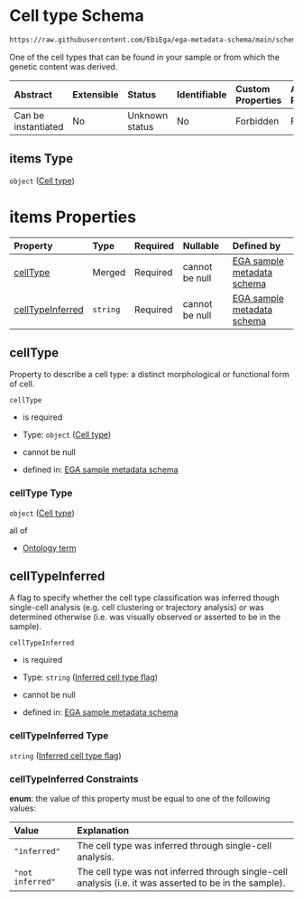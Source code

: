 # Cell type Schema

```txt
https://raw.githubusercontent.com/EbiEga/ega-metadata-schema/main/schemas/EGA.sample.json#/properties/cellTypes/items
```

One of the cell types that can be found in your sample or from which the genetic content was derived.

| Abstract            | Extensible | Status         | Identifiable | Custom Properties | Additional Properties | Access Restrictions | Defined In                                                                   |
| :------------------ | :--------- | :------------- | :----------- | :---------------- | :-------------------- | :------------------ | :--------------------------------------------------------------------------- |
| Can be instantiated | No         | Unknown status | No           | Forbidden         | Forbidden             | none                | [EGA.sample.json\*](../../../schemas/EGA.sample.json "open original schema") |

## items Type

`object` ([Cell type](ega-18-properties-array-of-cell-types-cell-type.md))

# items Properties

| Property                              | Type     | Required | Nullable       | Defined by                                                                                                                                                                                                                                                              |
| :------------------------------------ | :------- | :------- | :------------- | :---------------------------------------------------------------------------------------------------------------------------------------------------------------------------------------------------------------------------------------------------------------------- |
| [cellType](#celltype)                 | Merged   | Required | cannot be null | [EGA sample metadata schema](ega-12-definitions-cell-type.md "https://raw.githubusercontent.com/EbiEga/ega-metadata-schema/main/schemas/EGA.sample.json#/properties/cellTypes/items/properties/cellType")                                                               |
| [cellTypeInferred](#celltypeinferred) | `string` | Required | cannot be null | [EGA sample metadata schema](ega-18-properties-array-of-cell-types-cell-type-properties-inferred-cell-type-flag.md "https://raw.githubusercontent.com/EbiEga/ega-metadata-schema/main/schemas/EGA.sample.json#/properties/cellTypes/items/properties/cellTypeInferred") |

## cellType

Property to describe a cell type: a distinct morphological or functional form of cell.

`cellType`

*   is required

*   Type: `object` ([Cell type](ega-12-definitions-cell-type.md))

*   cannot be null

*   defined in: [EGA sample metadata schema](ega-12-definitions-cell-type.md "https://raw.githubusercontent.com/EbiEga/ega-metadata-schema/main/schemas/EGA.sample.json#/properties/cellTypes/items/properties/cellType")

### cellType Type

`object` ([Cell type](ega-12-definitions-cell-type.md))

all of

*   [Ontology term](ega-12-definitions-ontology-term.md "check type definition")

## cellTypeInferred

A flag to specify whether the cell type classification was inferred though single-cell analysis (e.g. cell clustering or trajectory analysis) or was determined otherwise (i.e. was visually observed or asserted to be in the sample).

`cellTypeInferred`

*   is required

*   Type: `string` ([Inferred cell type flag](ega-18-properties-array-of-cell-types-cell-type-properties-inferred-cell-type-flag.md))

*   cannot be null

*   defined in: [EGA sample metadata schema](ega-18-properties-array-of-cell-types-cell-type-properties-inferred-cell-type-flag.md "https://raw.githubusercontent.com/EbiEga/ega-metadata-schema/main/schemas/EGA.sample.json#/properties/cellTypes/items/properties/cellTypeInferred")

### cellTypeInferred Type

`string` ([Inferred cell type flag](ega-18-properties-array-of-cell-types-cell-type-properties-inferred-cell-type-flag.md))

### cellTypeInferred Constraints

**enum**: the value of this property must be equal to one of the following values:

| Value            | Explanation                                                                                             |
| :--------------- | :------------------------------------------------------------------------------------------------------ |
| `"inferred"`     | The cell type was inferred through single-cell analysis.                                                |
| `"not inferred"` | The cell type was not inferred through single-cell analysis (i.e. it was asserted to be in the sample). |
